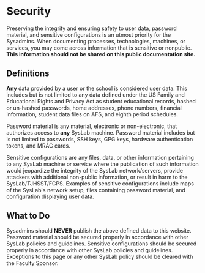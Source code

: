 # Security

Preserving the integrity and ensuring safety to user data, password material, and sensitive configurations is an utmost priority for the Sysadmins.  When documenting processes, technologies, machines, or services, you may come across information that is sensitive or nonpublic.  **This information should not be shared on this public documentation site.**

## Definitions

**Any** data provided by a user or the school is considered user data.  This includes but is not limited to any data defined under the US Family and Educational Rights and Privacy Act as student educational records, hashed or un-hashed passwords, home addresses, phone numbers, financial information, student data files on AFS,  and eighth period schedules.

Password material is any material, electronic or non-electronic, that authorizes access to **any** SysLab machine.  Password material includes but is not limited to passwords, SSH keys, GPG keys, hardware authentication tokens, and MRAC cards.

Sensitive configurations are any files, data, or other information pertaining to any SysLab machine or service where the publication of such information would jeopardize the integrity of the SysLab network/servers, provide attackers with additional non-public information,  or result in harm to the SysLab/TJHSST/FCPS.  Examples of sensitive configurations include maps of the SysLab's network setup,  files containing password material, and configuration displaying user data.

## What to Do

Sysadmins should **NEVER** publish the above defined data to this website.  Password material should be secured properly in accordance with other SysLab policies and guidelines.  Sensitive configurations should be secured properly in accordance with other SysLab policies and guidelines.  Exceptions to this page or any other SysLab policy should be cleared with the Faculty Sponsor.

